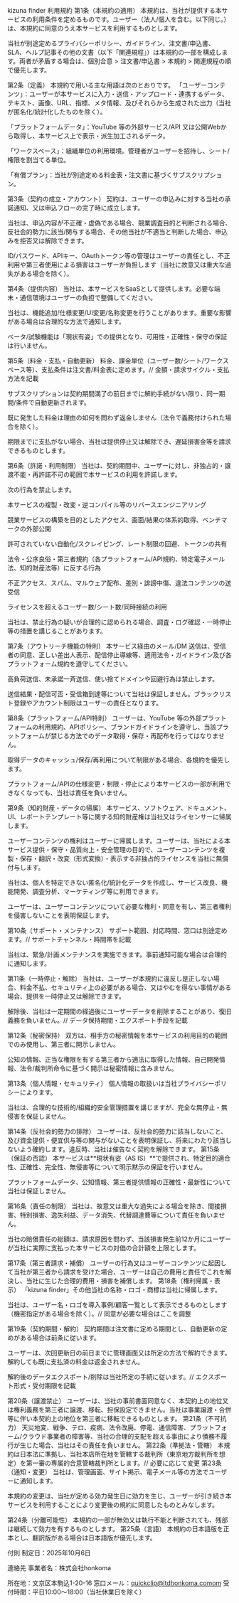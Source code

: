 
kizuna finder 利用規約
第1条（本規約の適用）
本規約は、当社が提供する本サービスの利用条件を定めるものです。ユーザー（法人/個人を含む。以下同じ。）は、本規約に同意のうえ本サービスを利用するものとします。


当社が別途定めるプライバシーポリシー、ガイドライン、注文書/申込書、SLA、ヘルプ記事その他の文書（以下「関連規程」）は本規約の一部を構成します。両者が矛盾する場合は、個別合意 > 注文書/申込書 > 本規約 > 関連規程の順で優先します。


第2条（定義）
本規約で用いる主な用語は次のとおりです。
「ユーザーコンテンツ」：ユーザーが本サービスに入力・送信・アップロード・連携するデータ、テキスト、画像、URL、指標、メタ情報、及びそれらから生成された出力（当社が匿名化/統計化したものを除く）。


「プラットフォームデータ」：YouTube 等の外部サービス/API 又は公開Webから取得し、本サービス上で表示・派生加工されるデータ。


「ワークスペース」：組織単位の利用環境。管理者がユーザーを招待し、シート/権限を割当てる単位。


「有償プラン」：当社が別途定める料金表・注文書に基づくサブスクリプション。


第3条（契約の成立・アカウント）
契約は、ユーザーの申込みに対する当社の承諾通知、又は申込フローの完了時に成立します。


当社は、申込内容が不正確・虚偽である場合、競業調査目的と判断される場合、反社会的勢力に該当/関与する場合、その他当社が不適当と判断した場合、申込みを拒否又は解除できます。


ID/パスワード、APIキー、OAuthトークン等の管理はユーザーの責任とし、不正利用や第三者使用による損害はユーザーが負担します（当社に故意又は重大な過失がある場合を除く）。


第4条（提供内容）
当社は、本サービスをSaaSとして提供します。必要な端末・通信環境はユーザーの負担で整備してください。


当社は、機能追加/仕様変更/UI変更/名称変更を行うことがあります。重要な影響がある場合は合理的な方法で通知します。


ベータ/試験機能は「現状有姿」での提供となり、可用性・正確性・保守の保証は行いません。


第5条（料金・支払・自動更新）
料金、課金単位（ユーザー数/シート/ワークスペース等）、支払条件は注文書/料金表に定めます。// 金額・請求サイクル・支払方法を記載


サブスクリプションは契約期間満了の前日までに解約手続がない限り、同一期間/条件で自動更新されます。


既に発生した料金は理由の如何を問わず返金しません（法令で義務付けられた場合を除く）。


期限までに支払がない場合、当社は提供停止又は解除でき、遅延損害金等を請求できるものとします。


第6条（許諾・利用制限）
当社は、契約期間中、ユーザーに対し、非独占的・譲渡不能・再許諾不可の範囲で本サービスの利用を許諾します。


次の行為を禁止します。


本サービスの複製・改変・逆コンパイル等のリバースエンジニアリング


競業サービスの構築を目的としたアクセス、画面/結果の体系的取得、ベンチマークの外部公開


許可されていない自動化/スクレイピング、レート制限の回避、トークンの共有


法令・公序良俗・第三者規約（各プラットフォーム/API規約、特定電子メール法、知的財産法等）に反する行為


不正アクセス、スパム、マルウェア配布、差別・誹謗中傷、違法コンテンツの送受信


ライセンスを超えるユーザー数/シート数/同時接続の利用


当社は、禁止行為の疑いが合理的に認められる場合、調査・ログ確認・一時停止等の措置を講じることがあります。


第7条（アウトリーチ機能の特則）
本サービス経由のメール/DM 送信は、受信者の同意、正しい差出人表示、配信停止導線等、適用法令・ガイドライン及び各プラットフォーム規約を遵守してください。


高負荷送信、未承諾一斉送信、使い捨てドメインや回避行為は禁止します。


送信結果・配信可否・受信箱到達等について当社は保証しません。ブラックリスト登録やアカウント制限はユーザーの責任となります。


第8条（プラットフォーム/API特則）
ユーザーは、YouTube 等の外部プラットフォームの利用規約、APIポリシー、ブランドガイドラインを遵守し、当該プラットフォームが禁じる方法でのデータ取得・保存・再配布を行ってはなりません。


取得データのキャッシュ/保存/再利用について制限がある場合、各規約を優先します。


プラットフォーム/APIの仕様変更・制限・停止により本サービスの一部が利用できなくなっても、当社は責任を負いません。


第9条（知的財産・データの帰属）
本サービス、ソフトウェア、ドキュメント、UI、レポートテンプレート等に関する知的財産権は当社又はライセンサーに帰属します。


ユーザーコンテンツの権利はユーザーに帰属します。ユーザーは、当社による本サービス提供・保守・品質向上・安全管理の目的で、ユーザーコンテンツを複製・保存・翻訳・改変（形式変換）・表示する非独占的ライセンスを当社に無償付与します。


当社は、個人を特定できない匿名化/統計化データを作成し、サービス改良、機能開発、調査分析、マーケティング等に利用できます。


ユーザーは、ユーザーコンテンツについて必要な権利・同意を有し、第三者権利を侵害しないことを表明保証します。


第10条（サポート・メンテナンス）
サポート範囲、対応時間、窓口は別途定めます。// サポートチャンネル・時間帯を記載


当社は、緊急/計画メンテナンスを実施できます。事前通知可能な場合は合理的に通知します。


第11条（一時停止・解除）
当社は、ユーザーが本規約に違反し是正しない場合、料金不払、セキュリティ上の必要がある場合、又はやむを得ない事情がある場合、提供を一時停止又は解除できます。


解除後、当社は一定期間の経過後にユーザーデータを削除することがあり、復旧義務を負いません。// データ保持期間・エクスポート手段を記載


第12条（秘密保持）
双方は、相手方の秘密情報を本サービスの利用目的の範囲でのみ使用し、第三者に開示しません。


公知の情報、正当な権限を有する第三者から適法に取得した情報、自己開発情報、法令/裁判所命令に基づく開示は秘密情報に含みません。


第13条（個人情報・セキュリティ）
個人情報の取扱いは当社プライバシーポリシーによります。


当社は、合理的な技術的/組織的安全管理措置を講じますが、完全な無停止・無侵害を保証しません。


第14条（反社会的勢力の排除）
ユーザーは、反社会的勢力に該当しないこと、及び資金提供・便宜供与等の関与がないことを表明保証し、将来にわたり該当しないよう確約します。違反時、当社は催告なく契約を解除できます。
第15条（保証の否認）
本サービスは**現状有姿（AS IS）**で提供され、特定目的適合性、正確性、完全性、無侵害等について明示黙示の保証を行いません。


プラットフォームデータ、公知情報、第三者提供情報の正確性・最新性について当社は保証しません。


第16条（責任の制限）
当社は、故意又は重大な過失による場合を除き、間接損害、特別損害、逸失利益、データ消失、代替調達費等について責任を負いません。


当社の賠償責任の総額は、請求原因を問わず、当該損害発生前12か月にユーザーが当社に実際に支払った本サービスの対価の合計額を上限とします。


第17条（第三者請求・補償）
ユーザーの行為又はユーザーコンテンツに起因して当社が第三者から請求を受けた場合、ユーザーは自己の費用と責任でこれを解決し、当社に生じた合理的費用・損害を補償します。
第18条（権利帰属・表示）
「kizuna finder」その他当社の名称・ロゴ・商標は当社に帰属します。


当社は、ユーザー名・ロゴを導入事例/顧客一覧として表示できるものとします（機密指定がある場合を除く）。// 同意が必要な場合はここを調整


第19条（契約期間・解約）
契約期間は注文書に定める期間とし、自動更新の定めがある場合は前条に従います。


ユーザーは、次回更新日の前日までに管理画面又は所定の方法で解約できます。解約しても既に支払済の料金は返金されません。


解約後のデータエクスポート/削除は当社所定の手続に従います。// エクスポート形式・受付期限を記載


第20条（譲渡禁止）
ユーザーは、当社の事前書面同意なく、本契約上の地位又は権利義務を第三者に譲渡、移転、担保設定できません。当社は事業譲渡・合併等に伴い本契約上の地位を第三者に移転できるものとします。
第21条（不可抗力）
天災地変、戦争、テロ、疫病、法令改廃、停電、通信障害、プラットフォーム/クラウド事業者の障害等、当社の合理的支配を超える事由により債務不履行が生じた場合、当社はその責任を負いません。
第22条（準拠法・管轄）
本規約は日本法に準拠し、当社本店所在地を管轄する裁判所（東京地方裁判所を想定）を第一審の専属的合意管轄裁判所とします。// 必要に応じて変更
第23条（通知・変更）
当社は、管理画面、サイト掲示、電子メール等の方法でユーザーに通知します。


本規約の変更は、当社が定める効力発生日に効力を生じ、ユーザーが引き続き本サービスを利用することにより変更後の規約に同意したものとみなします。


第24条（分離可能性）
本規約の一部が無効又は執行不能と判断されても、残部は継続して効力を有するものとします。
第25条（言語）
本規約の日本語版を正本とし、翻訳版がある場合は日本語版が優先します。

付則
制定日：2025年10月6日 

連絡先
事業者名：株式会社honkoma


所在地：文京区本駒込1-20-16 
窓口メール：quickclip@ltdhonkoma.comom
受付時間：平日10:00〜18:00（当社休業日を除く）



